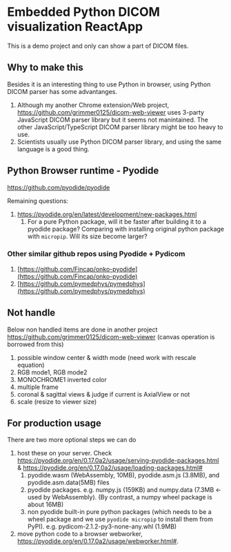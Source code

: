 # Embedded Python DICOM visualization ReactApp

This is a demo project and only can show a part of DICOM files. 

## Why to make this

Besides it is an interesting thing to use Python in browser, using Python DICOM parser has some advantanges. 
1. Although my another Chrome extension/Web project, https://github.com/grimmer0125/dicom-web-viewer uses 3-party JavaScript DICOM parser library but it seems not manintained. The other JavaScript/TypeScript DICOM parser library might be too heavy to use. 
2. Scientists usually use Python DICOM parser library, and using the same language is a good thing. 

## Python Browser runtime - Pyodide

https://github.com/pyodide/pyodide

Remaining questions:
1. https://pyodide.org/en/latest/development/new-packages.html
    1. For a pure Python package, will it be faster after building it to a pyodide package? Comparing with installing original python package with `micropip`. Will its size become larger?

### Other similar github repos using Pyodide + Pydicom
1. [https://github.com/Fincap/onko-pyodide](https://github.com/Fincap/onko-pyodide)
2. [https://github.com/pymedphys/pymedphys](https://github.com/pymedphys/pymedphys)

## Not handle 

Below non handled items are done in another project https://github.com/grimmer0125/dicom-web-viewer (canvas operation is borrowed from this)

1. possible window center & width mode (need work with rescale equation)
2. RGB mode1, RGB mode2
3. MONOCHROME1 inverted color 
4. multiple frame 
5. coronal & sagittal views & judge if current is AxialView or not 
6. scale (resize to viewer size)

## For production usage

There are two more optional steps we can do 
1. host these on your server. Check https://pyodide.org/en/0.17.0a2/usage/serving-pyodide-packages.html & https://pyodide.org/en/0.17.0a2/usage/loading-packages.html#
    1. pyodide.wasm (WebAssembly, 10MB), pyodide.asm.js (3.8MB), and pyodide.asm.data(5MB) files 
    2. pyodide packages. e.g. numpy.js (159KB) and numpy.data (7.3MB <-used by WebAssembly). (By contrast, a numpy wheel package is about 16MB)
    3. non pyodide built-in pure python packages (which needs to be a wheel package and we use `pyodide micropip` to install them from PyPI). e.g. pydicom-2.1.2-py3-none-any.whl (1.9MB) 
3. move python code to a browser webworker, https://pyodide.org/en/0.17.0a2/usage/webworker.html#.  
